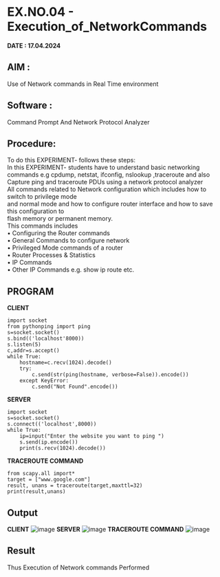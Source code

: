 # EX.NO.04 - Execution_of_NetworkCommands

**DATE : 17.04.2024**

## AIM :

Use of Network commands in Real Time environment
## Software : 

Command Prompt And Network Protocol Analyzer
## Procedure: 

To do this EXPERIMENT- follows these steps:
<BR>
In this EXPERIMENT- students have to understand basic networking commands e.g cpdump, netstat, ifconfig, nslookup ,traceroute and also Capture ping and traceroute PDUs using a network protocol analyzer 
<BR>
All commands related to Network configuration which includes how to switch to privilege mode
<BR>
and normal mode and how to configure router interface and how to save this configuration to
<BR>
flash memory or permanent memory.
<BR>
This commands includes
<BR>
• Configuring the Router commands
<BR>
• General Commands to configure network
<BR>
• Privileged Mode commands of a router 
<BR>
• Router Processes & Statistics
<BR>
• IP Commands
<BR>
• Other IP Commands e.g. show ip route etc.
<BR>

## PROGRAM
**CLIENT**
```
import socket 
from pythonping import ping 
s=socket.socket() 
s.bind(('localhost'8000)) 
s.listen(5) 
c,addr=s.accept() 
while True: 
    hostname=c.recv(1024).decode() 
    try: 
        c.send(str(ping(hostname, verbose=False)).encode()) 
    except KeyError: 
        c.send("Not Found".encode())
```
**SERVER**
```
import socket 
s=socket.socket() 
s.connect(('localhost',8000)) 
while True: 
    ip=input("Enter the website you want to ping ") 
    s.send(ip.encode()) 
    print(s.recv(1024).decode())
```
**TRACEROUTE COMMAND**
```
from scapy.all import*     
target = ["www.google.com"]     
result, unans = traceroute(target,maxttl=32) 
print(result,unans)
```

## Output

**CLIENT**
![image](https://github.com/JAYASREE24032006/4.Execution_of_NetworkCommends/assets/144360800/d637f77d-fd19-420d-9292-1d20231f7efd)
**SERVER**
![image](https://github.com/JAYASREE24032006/4.Execution_of_NetworkCommends/assets/144360800/59d24a6c-0a4a-481d-96a8-66914b3484a6)
**TRACEROUTE COMMAND**
![image](https://github.com/JAYASREE24032006/4.Execution_of_NetworkCommends/assets/144360800/004e16f4-be13-42a8-b9e8-4df61442a7c5)





## Result
Thus Execution of Network commands Performed 
